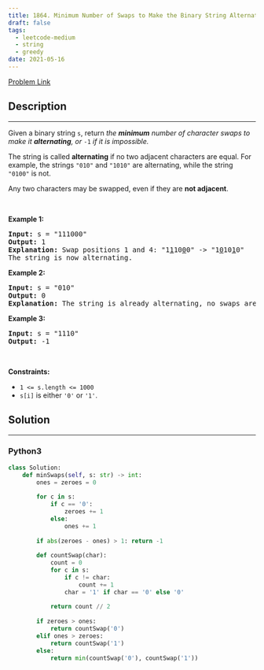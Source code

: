 ```yaml
---
title: 1864. Minimum Number of Swaps to Make the Binary String Alternating
draft: false
tags: 
  - leetcode-medium
  - string
  - greedy
date: 2021-05-16
---
```


[Problem Link](https://leetcode.com/problems/minimum-number-of-swaps-to-make-the-binary-string-alternating/)

## Description

---
<p>Given a binary string <code>s</code>, return <em>the <strong>minimum</strong> number of character swaps to make it <strong>alternating</strong>, or </em><code>-1</code><em> if it is impossible.</em></p>

<p>The string is called <strong>alternating</strong> if no two adjacent characters are equal. For example, the strings <code>&quot;010&quot;</code> and <code>&quot;1010&quot;</code> are alternating, while the string <code>&quot;0100&quot;</code> is not.</p>

<p>Any two characters may be swapped, even if they are&nbsp;<strong>not adjacent</strong>.</p>

<p>&nbsp;</p>
<p><strong class="example">Example 1:</strong></p>

<pre>
<strong>Input:</strong> s = &quot;111000&quot;
<strong>Output:</strong> 1
<strong>Explanation:</strong> Swap positions 1 and 4: &quot;1<u>1</u>10<u>0</u>0&quot; -&gt; &quot;1<u>0</u>10<u>1</u>0&quot;
The string is now alternating.
</pre>

<p><strong class="example">Example 2:</strong></p>

<pre>
<strong>Input:</strong> s = &quot;010&quot;
<strong>Output:</strong> 0
<strong>Explanation:</strong> The string is already alternating, no swaps are needed.
</pre>

<p><strong class="example">Example 3:</strong></p>

<pre>
<strong>Input:</strong> s = &quot;1110&quot;
<strong>Output:</strong> -1
</pre>

<p>&nbsp;</p>
<p><strong>Constraints:</strong></p>

<ul>
	<li><code>1 &lt;= s.length &lt;= 1000</code></li>
	<li><code>s[i]</code> is either <code>&#39;0&#39;</code> or <code>&#39;1&#39;</code>.</li>
</ul>


## Solution

---
### Python3
``` py title='minimum-number-of-swaps-to-make-the-binary-string-alternating'
class Solution:
    def minSwaps(self, s: str) -> int:
        ones = zeroes = 0
        
        for c in s:
            if c == '0':
                zeroes += 1
            else:
                ones += 1
        
        if abs(zeroes - ones) > 1: return -1
        
        def countSwap(char):
            count = 0
            for c in s:
                if c != char:
                    count += 1
                char = '1' if char == '0' else '0'
            
            return count // 2
        
        if zeroes > ones:
            return countSwap('0')
        elif ones > zeroes:
            return countSwap('1')
        else:
            return min(countSwap('0'), countSwap('1'))
```

